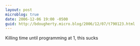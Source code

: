 ```yaml
---
layout: post
microblog: true
date: 2006-12-06 19:00 -0500
guid: http://bdougherty.micro.blog/2006/12/07/t790123.html
---
```

Killing time until programming at 1, this sucks
